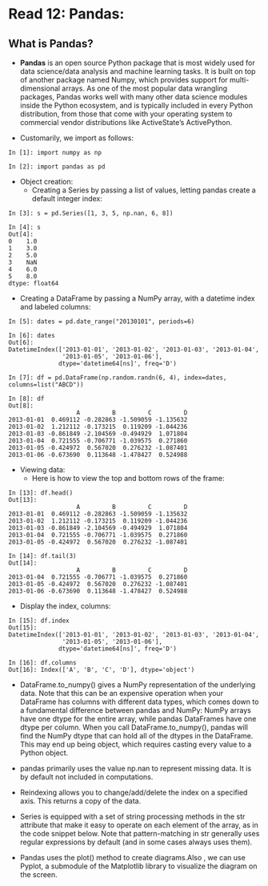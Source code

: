 # Read 12: Pandas:

## What is Pandas?

* **Pandas** is an open source Python package that is most widely used for data science/data analysis and machine learning tasks. It is built on top of another package named Numpy, which provides support for multi-dimensional arrays. As one of the most popular data wrangling packages, Pandas works well with many other data science modules inside the Python ecosystem, and is typically included in every Python distribution, from those that come with your operating system to commercial vendor distributions like ActiveState’s ActivePython.

* Customarily, we import as follows:

```
In [1]: import numpy as np

In [2]: import pandas as pd
```

* Object creation:
  * Creating a Series by passing a list of values, letting pandas create a default integer index:

```
In [3]: s = pd.Series([1, 3, 5, np.nan, 6, 8])

In [4]: s
Out[4]: 
0    1.0
1    3.0
2    5.0
3    NaN
4    6.0
5    8.0
dtype: float64
```

  * Creating a DataFrame by passing a NumPy array, with a datetime index and labeled columns:

```
In [5]: dates = pd.date_range("20130101", periods=6)

In [6]: dates
Out[6]: 
DatetimeIndex(['2013-01-01', '2013-01-02', '2013-01-03', '2013-01-04',
               '2013-01-05', '2013-01-06'],
              dtype='datetime64[ns]', freq='D')

In [7]: df = pd.DataFrame(np.random.randn(6, 4), index=dates, columns=list("ABCD"))

In [8]: df
Out[8]: 
                   A         B         C         D
2013-01-01  0.469112 -0.282863 -1.509059 -1.135632
2013-01-02  1.212112 -0.173215  0.119209 -1.044236
2013-01-03 -0.861849 -2.104569 -0.494929  1.071804
2013-01-04  0.721555 -0.706771 -1.039575  0.271860
2013-01-05 -0.424972  0.567020  0.276232 -1.087401
2013-01-06 -0.673690  0.113648 -1.478427  0.524988
```

* Viewing data:
  * Here is how to view the top and bottom rows of the frame:

```
In [13]: df.head()
Out[13]: 
                   A         B         C         D
2013-01-01  0.469112 -0.282863 -1.509059 -1.135632
2013-01-02  1.212112 -0.173215  0.119209 -1.044236
2013-01-03 -0.861849 -2.104569 -0.494929  1.071804
2013-01-04  0.721555 -0.706771 -1.039575  0.271860
2013-01-05 -0.424972  0.567020  0.276232 -1.087401

In [14]: df.tail(3)
Out[14]: 
                   A         B         C         D
2013-01-04  0.721555 -0.706771 -1.039575  0.271860
2013-01-05 -0.424972  0.567020  0.276232 -1.087401
2013-01-06 -0.673690  0.113648 -1.478427  0.524988
```

  * Display the index, columns:

```
In [15]: df.index
Out[15]: 
DatetimeIndex(['2013-01-01', '2013-01-02', '2013-01-03', '2013-01-04',
               '2013-01-05', '2013-01-06'],
              dtype='datetime64[ns]', freq='D')

In [16]: df.columns
Out[16]: Index(['A', 'B', 'C', 'D'], dtype='object')
```

* DataFrame.to_numpy() gives a NumPy representation of the underlying data. Note that this can be an expensive operation when your DataFrame has columns with different data types, which comes down to a fundamental difference between pandas and NumPy: NumPy arrays have one dtype for the entire array, while pandas DataFrames have one dtype per column. When you call DataFrame.to_numpy(), pandas will find the NumPy dtype that can hold all of the dtypes in the DataFrame. This may end up being object, which requires casting every value to a Python object.

* pandas primarily uses the value np.nan to represent missing data. It is by default not included in computations.

* Reindexing allows you to change/add/delete the index on a specified axis. This returns a copy of the data.

* Series is equipped with a set of string processing methods in the str attribute that make it easy to operate on each element of the array, as in the code snippet below. Note that pattern-matching in str generally uses regular expressions by default (and in some cases always uses them).

* Pandas uses the plot() method to create diagrams.Also , we can use Pyplot, a submodule of the Matplotlib library to visualize the diagram on the screen.
